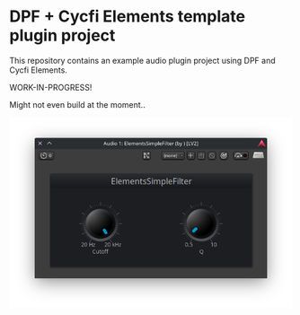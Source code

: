 # DPF + Cycfi Elements template plugin project

This repository contains an example audio plugin project using DPF and Cycfi Elements.

WORK-IN-PROGRESS!

Might not even build at the moment..

![Screenshot](Screenshot.png "Screenshot")
